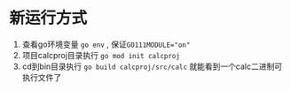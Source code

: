 # 新运行方式

1. 查看go环境变量 `go env` , 保证`GO111MODULE="on"`
2. 项目calcproj目录执行 `go mod init calcproj`
3. cd到bin目录执行 `go build calcproj/src/calc` 就能看到一个calc二进制可执行文件了
